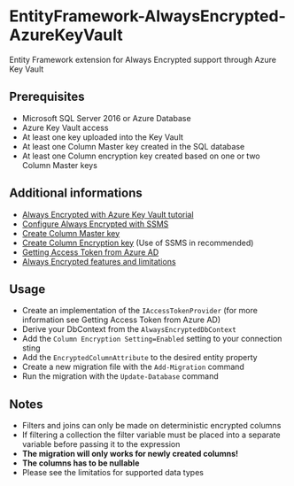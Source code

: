 # EntityFramework-AlwaysEncrypted-AzureKeyVault
Entity Framework extension for Always Encrypted support through Azure Key Vault

## Prerequisites
- Microsoft SQL Server 2016 or Azure Database
- Azure Key Vault access
- At least one key uploaded into the Key Vault
- At least one Column Master key created in the SQL database
- At least one Column encryption key created based on one or two Column Master keys

## Additional informations
- [Always Encrypted with Azure Key Vault tutorial](https://docs.microsoft.com/en-us/azure/sql-database/sql-database-always-encrypted-azure-key-vault)
- [Configure Always Encrypted with SSMS](https://docs.microsoft.com/en-us/sql/relational-databases/security/encryption/configure-always-encrypted-using-sql-server-management-studio)
- [Create Column Master key](https://docs.microsoft.com/en-us/sql/t-sql/statements/create-column-master-key-transact-sql)
- [Create Column Encryption key](https://docs.microsoft.com/en-us/sql/t-sql/statements/create-column-encryption-key-transact-sql) (Use of SSMS in recommended)
- [Getting Access Token from Azure AD](https://docs.microsoft.com/en-us/azure/key-vault/key-vault-use-from-web-application)
- [Always Encrypted features and limitations](https://docs.microsoft.com/en-us/sql/relational-databases/security/encryption/always-encrypted-database-engine)

## Usage
- Create an implementation of the `IAccessTokenProvider` (for more information see Getting Access Token from Azure AD)
- Derive your DbContext from the `AlwaysEncryptedDbContext`
- Add the `Column Encryption Setting=Enabled` setting to your connection sting
- Add the `EncryptedColumnAttribute` to the desired entity property
- Create a new migration file with the `Add-Migration` command
- Run the migration with the `Update-Database` command

## Notes
- Filters and joins can only be made on deterministic encrypted columns
- If filtering a collection the filter variable must be placed into a separate variable before passing it to the expression
- __The migration will only works for newly created columns!__
- __The columns has to be nullable__
- Please see the limitatios for supported data types